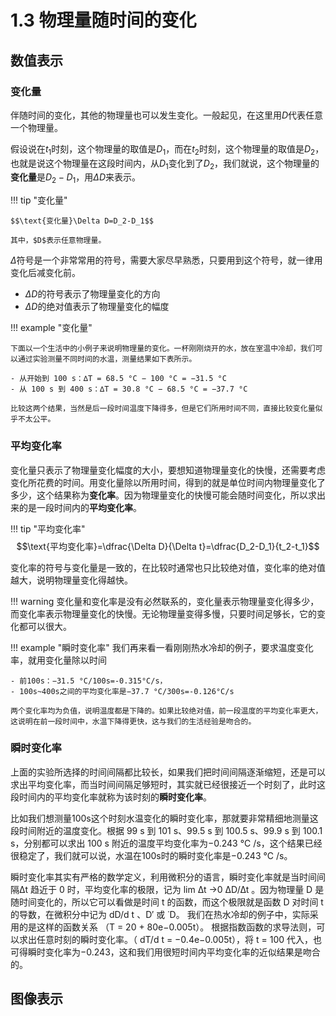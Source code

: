 # 1.3 物理量随时间的变化

## 数值表示

### 变化量

伴随时间的变化，其他的物理量也可以发生变化。一般起见，在这里用$D$代表任意一个物理量。

假设说在$t_1$时刻，这个物理量的取值是$D_1$，而在$t_2$时刻，这个物理量的取值是$D_2$，也就是说这个物理量在这段时间内，从$D_1$变化到了$D_2$，我们就说，这个物理量的**变化量**是$D_2-D_1$，用$\Delta D$来表示。

!!! tip "变化量"

    $$\text{变化量}\Delta D=D_2-D_1$$

    其中，$D$表示任意物理量。

$\Delta$符号是一个非常常用的符号，需要大家尽早熟悉，只要用到这个符号，就一律用变化后减变化前。

- $\Delta D$的符号表示了物理量变化的方向
- $\Delta D$的绝对值表示了物理量变化的幅度

!!! example "变化量"

    下面以一个生活中的小例子来说明物理量的变化。一杯刚刚烧开的水，放在室温中冷却，我们可以通过实验测量不同时间的水温，测量结果如下表所示。

    - 从开始到 100 s：∆T = 68.5 °C − 100 °C = −31.5 °C
    - 从 100 s 到 400 s：∆T = 30.8 °C − 68.5 °C = −37.7 °C

    比较这两个结果，当然是后一段时间温度下降得多，但是它们所用时间不同，直接比较变化量似乎不太公平。

### 平均变化率

变化量只表示了物理量变化幅度的大小，要想知道物理量变化的快慢，还需要考虑变化所花费的时间。用变化量除以所用时间，得到的就是单位时间内物理量变化了多少，这个结果称为**变化率**。因为物理量变化的快慢可能会随时间变化，所以求出来的是一段时间内的**平均变化率**。

!!! tip "平均变化率"
    $$\text{平均变化率}=\dfrac{\Delta D}{\Delta t}=\dfrac{D_2-D_1}{t_2-t_1}$$

变化率的符号与变化量是一致的，在比较时通常也只比较绝对值，变化率的绝对值越大，说明物理量变化得越快。

!!! warning
    变化量和变化率是没有必然联系的，变化量表示物理量变化得多少，而变化率表示物理量变化的快慢。无论物理量变得多慢，只要时间足够长，它的变化都可以很大。

!!! example "瞬时变化率"
    我们再来看一看刚刚热水冷却的例子，要求温度变化率，就用变化量除以时间

    - 前100s：−31.5 °C/100s=-0.315°C/s，
    - 100s~400s之间的平均变化率是−37.7 °C/300s=-0.126°C/s

    两个变化率均为负值，说明温度都是下降的。如果比较绝对值，前一段温度的平均变化率更大，这说明在前一段时间中，水温下降得更快，这与我们的生活经验是吻合的。


### 瞬时变化率

上面的实验所选择的时间间隔都比较长，如果我们把时间间隔逐渐缩短，还是可以求出平均变化率，而当时间间隔足够短时，其实就已经很接近一个时刻了，此时这段时间内的平均变化率就称为该时刻的**瞬时变化率**。

比如我们想测量100s这个时刻水温变化的瞬时变化率，那就要非常精细地测量这段时间附近的温度变化。根据 99 s 到 101 s、99.5 s 到 100.5 s、99.9 s 到 100.1 s，分别都可以求出 100 s 附近的温度平均变化率为−0.243 °C /s，这个结果已经很稳定了，我们就可以说，水温在100s时的瞬时变化率是−0.243 °C /s。


瞬时变化率其实有严格的数学定义，利用微积分的语言，瞬时变化率就是当时间间隔∆t 趋近于 0 时，平均变化率的极限，记为 lim ∆t →0 ∆D/∆t 。因为物理量 D 是随时间变化的，所以它可以看做是时间 t 的函数，而这个极限就是函数 D 对时间 t 的导数，在微积分中记为 dD/d t 、D′ 或 ˙D。
我们在热水冷却的例子中，实际采用的是这样的函数关系 （T = 20 + 80e−0.005t）。
根据指数函数的求导法则，可以求出任意时刻的瞬时变化率。（ dT/d t = −0.4e−0.005t），将 t = 100 代入，也可得瞬时变化率为−0.243，这和我们用很短时间内平均变化率的近似结果是吻合的。

## 图像表示


